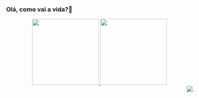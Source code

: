 ### Olá, como vai a vida?👋

<!--
**Josefreitas788/Josefreitas788** is a ✨ _special_ ✨ repository because its `README.md` (this file) appears on your GitHub profile.

Here are some ideas to get you started:

- 🔭 I’m currently working on ...
- 🌱 I’m currently learning ...
- 👯 I’m looking to collaborate on ...
- 🤔 I’m looking for help with ...
- 💬 Ask me about ...
- 📫 How to reach me: ...
- 😄 Pronouns: ...
- ⚡ Fun fact: ...
-->
<div align="center">
  <a href="https://github.com/josefreitas788">
  <img height="180em" src="https://github-readme-stats.vercel.app/api?username=josefreitas788&show_icons=true&theme=algolia&include_all_commits=true&count_private=true"/>
  <img height="180em" src="https://github-readme-stats.vercel.app/api/top-langs/?username=josefreitas788&layout=compact&langs_count=7&theme=algolia"/>
</div>
  
<footer align="right">
    <a href="https://www.linkedin.com/in/josefreitas788/" target="_blank"><img src="https://img.shields.io/badge/-LinkedIn-%230077B5?style=for-the-badge&logo=linkedin&logoColor=white" target="_blank"></a> 
</footer>
